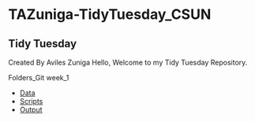 # TAZuniga-TidyTuesday_CSUN
## Tidy Tuesday

Created By Aviles Zuniga
Hello, Welcome to my Tidy Tuesday Repository. 

Folders_Git
week_1
- [Data](https://github.com/Tadeoz/TAZuniga-TidyTuesday_CSUN/tree/main/tt_week_1/Data)
- [Scripts](https://github.com/Tadeoz/TAZuniga-TidyTuesday_CSUN/tree/main/tt_week_1/Script)
- [Output](https://github.com/Tadeoz/TAZuniga-TidyTuesday_CSUN/tree/main/tt_week_1/Output)
